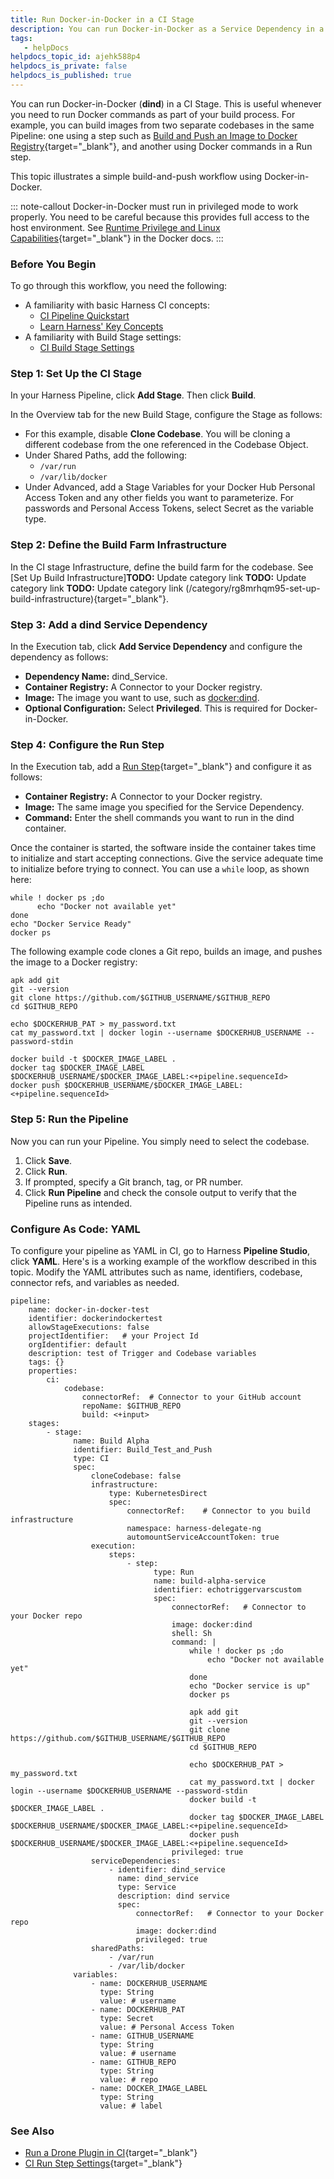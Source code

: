 ```yaml
---
title: Run Docker-in-Docker in a CI Stage
description: You can run Docker-in-Docker as a Service Dependency in a CI Stage. This example illustrates using Docker-in-Docker to build and push an image in a Run step. This can be useful if you want to build f…
tags: 
   - helpDocs
helpdocs_topic_id: ajehk588p4
helpdocs_is_private: false
helpdocs_is_published: true
---
```


You can run Docker-in-Docker (**dind**) in a CI Stage. This is useful
whenever you need to run Docker commands as part of your build process.
For example, you can build images from two separate codebases in the
same Pipeline: one using a step such as [Build and Push an Image to
Docker
Registry](https://ngdocs.harness.io/article/q6fr5bj63w){target="_blank"},
and another using Docker commands in a Run step.

This topic illustrates a simple build-and-push workflow using
Docker-in-Docker.

::: note-callout
Docker-in-Docker must run in privileged mode to work properly. You need
to be careful because this provides full access to the host environment.
See [Runtime Privilege and Linux
Capabilities](https://docs.docker.com/engine/reference/run/#runtime-privilege-and-linux-capabilities){target="_blank"}
in the Docker docs.
:::

### Before You Begin

To go through this workflow, you need the following:

-   A familiarity with basic Harness CI concepts:
    -   [CI Pipeline
        Quickstart](../ci-quickstarts/ci-pipeline-quickstart.md)
    -   [Learn Harness\' Key
        Concepts](https://ngdocs.harness.io/article/hv2758ro4e-learn-harness-key-concepts)
-   A familiarity with Build Stage settings:
    -   [CI Build Stage
        Settings](https://ngdocs.harness.io/article/yn4x8vzw3q)

### Step 1: Set Up the CI Stage

In your Harness Pipeline, click **Add Stage**. Then click **Build**.

In the Overview tab for the new Build Stage, configure the Stage as
follows:

-   For this example, disable **Clone Codebase**. You will be cloning a
    different codebase from the one referenced in the Codebase Object.
-   Under Shared Paths, add the following:
    -   `/var/run`
    -   `/var/lib/docker`
-   Under Advanced, add a Stage Variables for your Docker Hub Personal
    Access Token and any other fields you want to parameterize. For
    passwords and Personal Access Tokens, select Secret as the variable
    type.

### Step 2: Define the Build Farm Infrastructure

In the CI stage Infrastructure, define the build farm for the codebase.
See [Set Up Build
Infrastructure]**TODO:** Update category link **TODO:** Update category link **TODO:** Update category link (/category/rg8mrhqm95-set-up-build-infrastructure){target="_blank"}.

### Step 3: Add a dind Service Dependency

In the Execution tab, click **Add Service Dependency** and configure the
dependency as follows:

-   **Dependency Name:** dind_Service.
-   **Container Registry:** A Connector to your Docker registry.
-   **Image:** The image you want to use, such as
    [docker:dind](https://hub.docker.com/_/docker).
-   **Optional Configuration:** Select **Privileged**. This is required
    for Docker-in-Docker.

### Step 4: Configure the Run Step

In the Execution tab, add a [Run
Step](https://ngdocs.harness.io/article/1i1ttvftm4){target="_blank"} and
configure it as follows:

-   **Container Registry:** A Connector to your Docker registry.
-   **Image:** The same image you specified for the Service Dependency.
-   **Command:** Enter the shell commands you want to run in the dind
    container.

Once the container is started, the software inside the container takes
time to initialize and start accepting connections. Give the service
adequate time to initialize before trying to connect. You can use a
`while` loop, as shown here:

``` {.hljs .bash}
while ! docker ps ;do 
      echo "Docker not available yet"
done
echo "Docker Service Ready"
docker ps
```

The following example code clones a Git repo, builds an image, and
pushes the image to a Docker registry:

``` {.hljs .bash}
apk add git
git --version
git clone https://github.com/$GITHUB_USERNAME/$GITHUB_REPO
cd $GITHUB_REPO

echo $DOCKERHUB_PAT > my_password.txt
cat my_password.txt | docker login --username $DOCKERHUB_USERNAME --password-stdin

docker build -t $DOCKER_IMAGE_LABEL .
docker tag $DOCKER_IMAGE_LABEL $DOCKERHUB_USERNAME/$DOCKER_IMAGE_LABEL:<+pipeline.sequenceId>
docker push $DOCKERHUB_USERNAME/$DOCKER_IMAGE_LABEL:<+pipeline.sequenceId>
```

### Step 5: Run the Pipeline

Now you can run your Pipeline. You simply need to select the codebase.

1.  Click **Save**.
2.  Click **Run**.
3.  If prompted, specify a Git branch, tag, or PR number.
4.  Click **Run Pipeline** and check the console output to verify that
    the Pipeline runs as intended.

### Configure As Code: YAML

To configure your pipeline as YAML in CI, go to Harness **Pipeline
Studio**, click **YAML**. Here's is a working example of the workflow
described in this topic. Modify the YAML attributes such as name,
identifiers, codebase, connector refs, and variables as needed.

    pipeline:
        name: docker-in-docker-test
        identifier: dockerindockertest
        allowStageExecutions: false
        projectIdentifier:   # your Project Id
        orgIdentifier: default           
        description: test of Trigger and Codebase variables
        tags: {}
        properties:
            ci:
                codebase:
                    connectorRef:  # Connector to your GitHub account
                    repoName: $GITHUB_REPO          
                    build: <+input>
        stages:
            - stage:
                  name: Build Alpha
                  identifier: Build_Test_and_Push
                  type: CI
                  spec:
                      cloneCodebase: false
                      infrastructure:
                          type: KubernetesDirect
                          spec:
                              connectorRef:    # Connector to you build infrastructure 
                              namespace: harness-delegate-ng
                              automountServiceAccountToken: true
                      execution:
                          steps:
                              - step:
                                    type: Run
                                    name: build-alpha-service
                                    identifier: echotriggervarscustom
                                    spec:
                                        connectorRef:   # Connector to your Docker repo 
                                        image: docker:dind
                                        shell: Sh
                                        command: |
                                            while ! docker ps ;do
                                                echo "Docker not available yet"
                                            done
                                            echo "Docker service is up"
                                            docker ps 

                                            apk add git
                                            git --version
                                            git clone https://github.com/$GITHUB_USERNAME/$GITHUB_REPO
                                            cd $GITHUB_REPO

                                            echo $DOCKERHUB_PAT > my_password.txt
                                            cat my_password.txt | docker login --username $DOCKERHUB_USERNAME --password-stdin
                                            docker build -t $DOCKER_IMAGE_LABEL .
                                            docker tag $DOCKER_IMAGE_LABEL $DOCKERHUB_USERNAME/$DOCKER_IMAGE_LABEL:<+pipeline.sequenceId>
                                            docker push $DOCKERHUB_USERNAME/$DOCKER_IMAGE_LABEL:<+pipeline.sequenceId>
                                        privileged: true
                      serviceDependencies:
                          - identifier: dind_service
                            name: dind_service
                            type: Service
                            description: dind service
                            spec:
                                connectorRef:   # Connector to your Docker repo 
                                image: docker:dind
                                privileged: true
                      sharedPaths:
                          - /var/run
                          - /var/lib/docker
                  variables:
                      - name: DOCKERHUB_USERNAME
                        type: String
                        value: # username
                      - name: DOCKERHUB_PAT
                        type: Secret
                        value: # Personal Access Token
                      - name: GITHUB_USERNAME
                        type: String
                        value: # username
                      - name: GITHUB_REPO
                        type: String
                        value: # repo
                      - name: DOCKER_IMAGE_LABEL
                        type: String
                        value: # label

### See Also

-   [Run a Drone Plugin in
    CI](https://ngdocs.harness.io/article/fjagoj8mez){target="_blank"}
-   [CI Run Step
    Settings](https://ngdocs.harness.io/article/1i1ttvftm4){target="_blank"}
